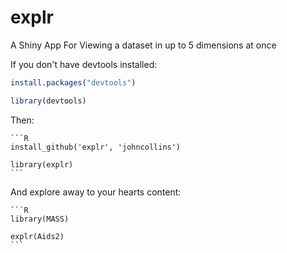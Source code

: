 explr
=====

A Shiny App For Viewing a dataset in up to 5 dimensions at once

If you don't have devtools installed:

```R
install.packages("devtools")

library(devtools)
```
    
Then:

    ```R
    install_github('explr', 'johncollins')
    
    library(explr)
    ```

And explore away to your hearts content:

    ```R
    library(MASS)

    explr(Aids2)
    ```
  
